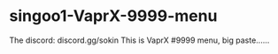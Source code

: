 # singoo1-VaprX-9999-menu
The discord: discord.gg/sokin
This is VaprX #9999 menu, big paste......


